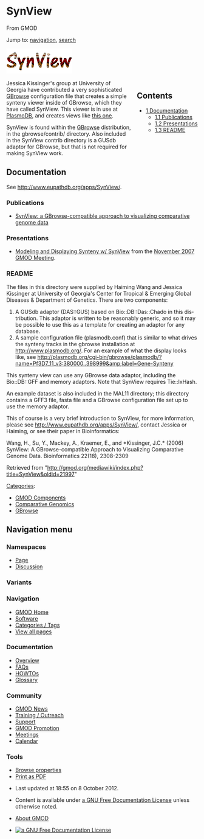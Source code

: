 <div id="mw-page-base" class="noprint">

</div>

<div id="mw-head-base" class="noprint">

</div>

<div id="content" class="mw-body" role="main">

<span id="top"></span>

<div id="mw-js-message" style="display:none;">

</div>



# <span dir="auto">SynView</span>

<div id="bodyContent">

<div id="siteSub">

From GMOD

</div>

<div id="contentSub">

</div>

<div id="jump-to-nav" class="mw-jump">

Jump to: [navigation](#mw-navigation), [search](#p-search)

</div>

<div id="mw-content-text" class="mw-content-ltr" lang="en" dir="ltr">

<div class="center">

<div class="floatnone">

<a href="File:SynView_Icon.gif" class="image"><img
src="../mediawiki/images/b/b3/SynView_Icon.gif" width="173" height="66"
alt="SynView Icon.gif" /></a>

</div>

</div>

  

<div style="float: right; padding-left: 1em; padding-bottom: 1em;">

<div id="toc" class="toc">

<div id="toctitle">

## Contents

</div>

- [<span class="tocnumber">1</span>
  <span class="toctext">Documentation</span>](#Documentation)
  - [<span class="tocnumber">1.1</span>
    <span class="toctext">Publications</span>](#Publications)
  - [<span class="tocnumber">1.2</span>
    <span class="toctext">Presentations</span>](#Presentations)
  - [<span class="tocnumber">1.3</span>
    <span class="toctext">README</span>](#README)

</div>

</div>

Jessica Kissinger's group at University of Georgia have contributed a
very sophisticated [GBrowse](GBrowse.1 "GBrowse") configuration file
that creates a simple synteny viewer inside of GBrowse, which they have
called SynView. This viewer is in use at
<a href="http://www.plasmodb.org" class="external text"
rel="nofollow">PlasmoDB</a>, and creates views like <a
href="http://plasmodb.org/cgi-bin/gbrowse/plasmodb/?name=Pf3D7_11:1278854..1310722;label=AnnotatedGenes-SyntenySpansVivaxMC-SyntenyGenesVivaxMC-SyntenySpansYoeliiMC-SyntenyGenesYoeliiMC-SyntenySpansChabaudiMC-SyntenyGenesChabaudiMC-SyntenySpansKnowlesiMC-SyntenyGenesKnowlesiMC-SyntenySpansBergheiMC-SyntenyGenesBergheiMC;h_feat=PF11_0344@yellow"
class="external text" rel="nofollow">this one</a>.

SynView is found within the [GBrowse](GBrowse.1 "GBrowse") distribution,
in the gbrowse/contrib/ directory. Also included in the SynView contrib
directory is a GUSdb adaptor for GBrowse, but that is not required for
making SynView work.

  

## <span id="Documentation" class="mw-headline">Documentation</span>

See
<a href="http://www.eupathdb.org/apps/SynView/" class="external free"
rel="nofollow">http://www.eupathdb.org/apps/SynView/</a>.

### <span id="Publications" class="mw-headline">Publications</span>

- <a
  href="http://bioinformatics.oxfordjournals.org/cgi/content/abstract/22/18/2308"
  class="external text" rel="nofollow">SynView: a GBrowse-compatible
  approach to visualizing comparative genome data</a>

### <span id="Presentations" class="mw-headline">Presentations</span>

- <a href="../mediawiki/images/1/19/SyntenyModeling.pdf" class="internal"
  title="SyntenyModeling.pdf">Modeling and Displaying Synteny w/
  SynView</a> from the [November 2007 GMOD
  Meeting](November_2007_GMOD_Meeting "November 2007 GMOD Meeting").

### <span id="README" class="mw-headline">README</span>

The files in this directory were supplied by Haiming Wang and Jessica
Kissinger at University of Georgia's Center for Tropical & Emerging
Global Diseases & Department of Genetics. There are two components:

1.  A GUSdb adaptor (DAS::GUS) based on Bio::DB::Das::Chado in this
    distribution. This adaptor is written to be reasonably generic, and
    so it may be possible to use this as a template for creating an
    adaptor for any database.
2.  A sample configuration file (plasmodb.conf) that is similar to what
    drives the synteny tracks in the gbrowse installation at
    <a href="http://www.plasmodb.org/" class="external free"
    rel="nofollow">http://www.plasmodb.org/</a>. For an example of what
    the display looks like, see <a
    href="http://plasmodb.org/cgi-bin/gbrowse/plasmodb/?name=Pf3D7_11_v3:380000..398999&amp;label=Gene-Synteny"
    class="external free"
    rel="nofollow">http://plasmodb.org/cgi-bin/gbrowse/plasmodb/?name=Pf3D7_11_v3:380000..398999&amp;label=Gene-Synteny</a>

This synteny view can use any GBrowse data adaptor, including the
Bio::DB::GFF and memory adaptors. Note that SynView requires
Tie::IxHash.

An example dataset is also included in the MAL11 directory; this
directory contains a GFF3 file, fasta file and a GBrowse configuration
file set up to use the memory adaptor.

This of course is a very brief introduction to SynView, for more
information, please see
<a href="http://www.eupathdb.org/apps/SynView/" class="external free"
rel="nofollow">http://www.eupathdb.org/apps/SynView/</a>, contact
Jessica or Haiming, or see their paper in Bioinformatics:

Wang, H., Su, Y., Mackey, A., Kraemer, E., and \*Kissinger, J.C.\*
(2006) SynView: A GBrowse-compatible Approach to Visualizing Comparative
Genome Data. Bioinformatics 22(18), 2308-2309

</div>

<div class="printfooter">

Retrieved from
"<http://gmod.org/mediawiki/index.php?title=SynView&oldid=21997>"

</div>

<div id="catlinks" class="catlinks">

<div id="mw-normal-catlinks" class="mw-normal-catlinks">

[Categories](Special:Categories "Special:Categories"):

- [GMOD Components](Category:GMOD_Components "Category:GMOD Components")
- [Comparative
  Genomics](Category:Comparative_Genomics "Category:Comparative Genomics")
- [GBrowse](Category:GBrowse "Category:GBrowse")

</div>

</div>

<div class="visualClear">

</div>

</div>

</div>

<div id="mw-navigation">

## Navigation menu

<div id="mw-head">



<div id="left-navigation">

<div id="p-namespaces" class="vectorTabs" role="navigation"
aria-labelledby="p-namespaces-label">

### Namespaces

- <span id="ca-nstab-main"><a href="SynView" accesskey="c"
  title="View the content page [c]">Page</a></span>
- <span id="ca-talk"><a
  href="http://gmod.org/mediawiki/index.php?title=Talk:SynView&amp;action=edit&amp;redlink=1"
  accesskey="t"
  title="Discussion about the content page [t]">Discussion</a></span>

</div>

<div id="p-variants" class="vectorMenu emptyPortlet" role="navigation"
aria-labelledby="p-variants-label">

### 

### Variants[](#)

<div class="menu">

</div>

</div>

</div>

<div id="right-navigation">





</div>



</div>

</div>

</div>

<div id="mw-panel">

<div id="p-logo" role="banner">

<a href="Main_Page"
style="background-image: url(../images/GMOD-cogs.png);"
title="Visit the main page"></a>

</div>

<div id="p-Navigation" class="portal" role="navigation"
aria-labelledby="p-Navigation-label">

### Navigation

<div class="body">

- <span id="n-GMOD-Home">[GMOD Home](Main_Page)</span>
- <span id="n-Software">[Software](GMOD_Components)</span>
- <span id="n-Categories-.2F-Tags">[Categories /
  Tags](Categories)</span>
- <span id="n-View-all-pages">[View all pages](Special:AllPages)</span>

</div>

</div>

<div id="p-Documentation" class="portal" role="navigation"
aria-labelledby="p-Documentation-label">

### Documentation

<div class="body">

- <span id="n-Overview">[Overview](Overview)</span>
- <span id="n-FAQs">[FAQs](Category:FAQ)</span>
- <span id="n-HOWTOs">[HOWTOs](Category:HOWTO)</span>
- <span id="n-Glossary">[Glossary](Glossary)</span>

</div>

</div>

<div id="p-Community" class="portal" role="navigation"
aria-labelledby="p-Community-label">

### Community

<div class="body">

- <span id="n-GMOD-News">[GMOD News](GMOD_News)</span>
- <span id="n-Training-.2F-Outreach">[Training /
  Outreach](Training_and_Outreach)</span>
- <span id="n-Support">[Support](Support)</span>
- <span id="n-GMOD-Promotion">[GMOD Promotion](GMOD_Promotion)</span>
- <span id="n-Meetings">[Meetings](Meetings)</span>
- <span id="n-Calendar">[Calendar](Calendar)</span>

</div>

</div>

<div id="p-tb" class="portal" role="navigation"
aria-labelledby="p-tb-label">

### Tools

<div class="body">


- <span id="t-smwbrowselink"><a href="Special:Browse/SynView" rel="smw-browse">Browse properties</a></span>
- <span id="t-pdf">[Print as
  PDF](http://gmod.org/mediawiki/index.php?title=Special:PdfPrint&page=SynView)</span>

</div>

</div>

</div>

</div>

<div id="footer" role="contentinfo">

- <span id="footer-info-lastmod">Last updated at 18:55 on 8 October
  2012.</span>
<!-- - <span id="footer-info-viewcount">114,400 page views.</span> -->
- <span id="footer-info-copyright">Content is available under
  <a href="http://www.gnu.org/licenses/fdl-1.3.html" class="external"
  rel="nofollow">a GNU Free Documentation License</a> unless otherwise
  noted.</span>

<!-- -->

- <span id="footer-places-about">[About
  GMOD](GMOD:About "GMOD:About")</span>

<!-- -->

- <span id="footer-copyrightico">[<img src="http://www.gnu.org/graphics/gfdl-logo-small.png" width="88"
  height="31" alt="a GNU Free Documentation License" />](http://www.gnu.org/licenses/fdl-1.3.html)</span>


<div style="clear:both">

</div>

</div>
